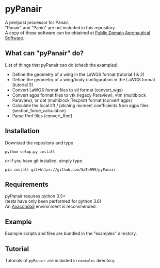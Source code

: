 # pyPanair
A pre/post processor for Panair.  
"Panair" and "Panin" are not included in this repository.  
A copy of these software can be obtained at [Public Domain Aeronautical Software](http://www.pdas.com/contents15.html).  

## What can "pyPanair" do?  
List of things that pyPanair can do (check the examples)
* Define the geometry of a wing in the LaWGS format (tutorial 1 & 2)
* Define the geometry of a wing/body configuration in the LaWGS format (tutorial 3)
* Convert LaWGS format files to stl format (convert_wgs)  
* Convert agps format files to vtk (legacy Paraview), vtm (multiblock Paraview),
 or dat (multiblock Tecplot) format (convert agps)  
* Calculate the local lift / pitching moment coefficients from agps files (section_force_calculation)
* Parse ffmf files (convert_ffmf)  

## Installation
Download the repository and type

```commandline
python setup.py install
```

or if you have git installed, simply type

```commandline
pip install git+https://github.com/SaTa999/pyPanair
```

## Requirements
pyPanair requires python 3.5+  
(tests have only been performed for python 3.6)  
An [Anaconda3](https://www.continuum.io/) environment is recommended.

## Example
Example scripts and files are bundled in the "examples" directory.  

## Tutorial
Tutorials of `pyPanair` are included in `examples` directory.